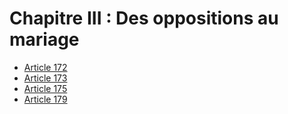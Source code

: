 # Chapitre III : Des oppositions au mariage

- [Article 172](article-172.md)
- [Article 173](article-173.md)
- [Article 175](article-175.md)
- [Article 179](article-179.md)

